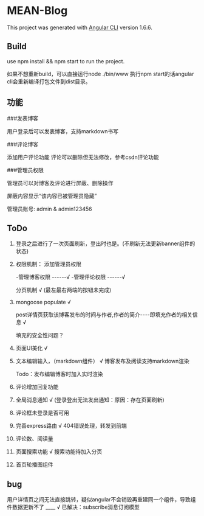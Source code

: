 # MEAN-Blog

This project was generated with [Angular CLI](https://github.com/angular/angular-cli) version 1.6.6.

## Build

use npm install && npm start to run the project.

如果不想重新build，可以直接运行node ./bin/www
执行npm start的话angular cli会重新编译打包文件到dist目录。

## 功能

###发表博客

用户登录后可以发表博客，支持markdown书写

###评论博客

添加用户评论功能
评论可以删除但无法修改，参考csdn评论功能

###管理员权限

管理员可以对博客及评论进行屏蔽、删除操作

屏蔽内容显示“该内容已被管理员隐藏”

管理员账号: admin & admin123456

## ToDo

 1. 登录之后进行了一次页面刷新，登出时也是。(不刷新无法更新banner组件的状态)
 2. 权限机制： 添加管理员权限
 
    -管理博客权限 ------√
    -管理评论权限 ------√

    分页机制    √ (最左最右两端的按钮未完成)
 3. mongoose populate   √

    post详情页获取该博客发布的时间与作者,作者的简介----即填充作者的相关信息    √

    填充的安全性问题？

 4. 页面UI美化  √
 5. 文本编辑输入，（markdown组件） √ 博客发布及阅读支持markdown渲染

    Todo：发布编辑博客时加入实时渲染

 6. 评论增加回复功能
 7. 全局消息通知      √ (登录登出无法发出通知：原因：存在页面刷新)
 8. 评论框未登录是否可用
 9. 完善express路由     √ 404错误处理，转发到前端
 10. 评论数、阅读量
 11. 页面搜索功能     √ 搜索功能待加入分页
 12. 首页轮播图组件

## bug
用户详情页之间无法直接跳转，疑似angular不会销毁再重建同一个组件，导致组件数据更新不了 ____ √ 已解决：subscribe消息订阅模型
